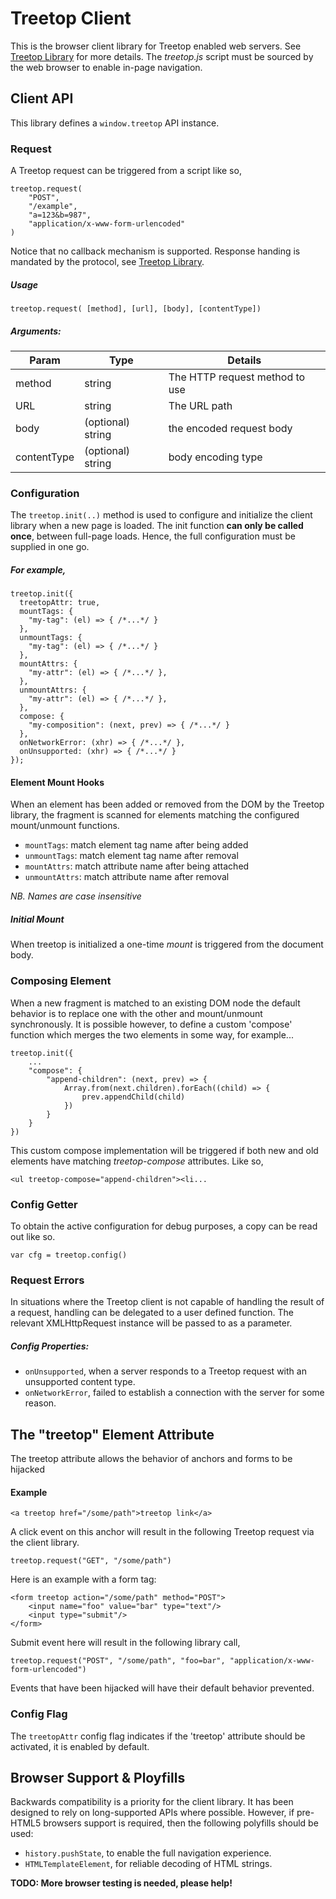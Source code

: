 

# Treetop Client
This is the browser client library for Treetop enabled web servers. See [Treetop Library](https://github.com/rur/treetop) for more details. The _treetop.js_ script must be sourced by the web browser to enable in-page navigation.

## Client API
This library defines a `window.treetop` API instance.
### Request
A Treetop request can be triggered from a script like so,
```
treetop.request(
	"POST",
	"/example",
	"a=123&b=987",
	"application/x-www-form-urlencoded"
)
```
Notice that no callback mechanism is supported. Response handing is mandated by the protocol, see [Treetop Library](https://github.com/rur/treetop).

##### Usage
```
treetop.request( [method], [url], [body], [contentType])
```

##### Arguments:

| Param             | Type    | Details                                          |
|-------------------|---------|--------------------------------------------------|
| method            | string  | The HTTP request method to use                   |
| URL               | string  | The URL path                                     |
| body              | (optional) string | the encoded request body                   |
| contentType       | (optional) string | body encoding type        |
  

### Configuration
The `treetop.init(..)` method is used to configure and initialize the client library when a new page is loaded. The init function __can only be called once__, between full-page loads. Hence, the full configuration must be supplied in one go.
##### For example,
```
treetop.init({
  treetopAttr: true,
  mountTags: {
    "my-tag": (el) => { /*...*/ }
  },
  unmountTags: {
    "my-tag": (el) => { /*...*/ }
  },
  mountAttrs: {
    "my-attr": (el) => { /*...*/ },
  },
  unmountAttrs: {
    "my-attr": (el) => { /*...*/ },
  },
  compose: {
    "my-composition": (next, prev) => { /*...*/ }
  },
  onNetworkError: (xhr) => { /*...*/ },
  onUnsupported: (xhr) => { /*...*/ }
});
```
#### Element Mount Hooks
When an element has been added or removed from the DOM by the Treetop library, the fragment is scanned for elements matching the configured mount/unmount functions.

* `mountTags`: match element tag name after being added
* `unmountTags`: match element tag name after removal
* `mountAttrs`: match attribute name after being attached
* `unmountAttrs`: match attribute name after removal
 
 _NB. Names are case insensitive_

##### Initial Mount
When treetop is initialized a one-time _mount_ is triggered from the document body.

### Composing Element
When a new fragment is matched to an existing DOM node the default behavior is to replace one with the other and mount/unmount  synchronously. It is possible however, to define a custom 'compose' function which merges the two elements in some way, for example...
```
treetop.init({
	...
	"compose": {
		"append-children": (next, prev) => {
		    Array.from(next.children).forEach((child) => {
		        prev.appendChild(child)
		    })
		}
	}
})
```
This custom compose implementation will be triggered if both new and old elements have matching _treetop-compose_ attributes. Like so,
```
<ul treetop-compose="append-children"><li...
```

### Config Getter
To obtain the active configuration for debug purposes, a copy can be read out like so.
```
var cfg = treetop.config()
```

### Request Errors
In situations where the Treetop client is not capable of handling the result of a request, handling can be delegated to a user defined function. The relevant XMLHttpRequest instance will be passed to as a parameter.

##### Config Properties:
* `onUnsupported`, when a server responds to a Treetop request with an unsupported content type.
* `onNetworkError`, failed to establish a connection with the server for some reason.

## The "treetop" Element Attribute

The treetop attribute allows the behavior of anchors and forms to be hijacked

#### Example
```
<a treetop href="/some/path">treetop link</a>
```
A click event on this anchor will result in the following Treetop request via the client library.
```
treetop.request("GET", "/some/path")
```
Here is an example with a form tag:
```
<form treetop action="/some/path" method="POST">
    <input name="foo" value="bar" type="text"/>
    <input type="submit"/>
</form>

```
Submit event here will result in the following library call,
```
treetop.request("POST", "/some/path", "foo=bar", "application/x-www-form-urlencoded")
```

Events that have been hijacked will have their default behavior prevented.

### Config Flag
The `treetopAttr` config flag indicates if the 'treetop' attribute should be activated, it is enabled by default.

## Browser Support & Ployfills

Backwards compatibility is a priority for the client library. It has been designed to rely on long-supported APIs where possible. However, if pre-HTML5 browsers support is required, then the following polyfills should be used:
* `history.pushState`, to enable the full navigation experience.
* `HTMLTemplateElement`, for reliable decoding of HTML strings.

__TODO: More browser testing is needed, please help!__

